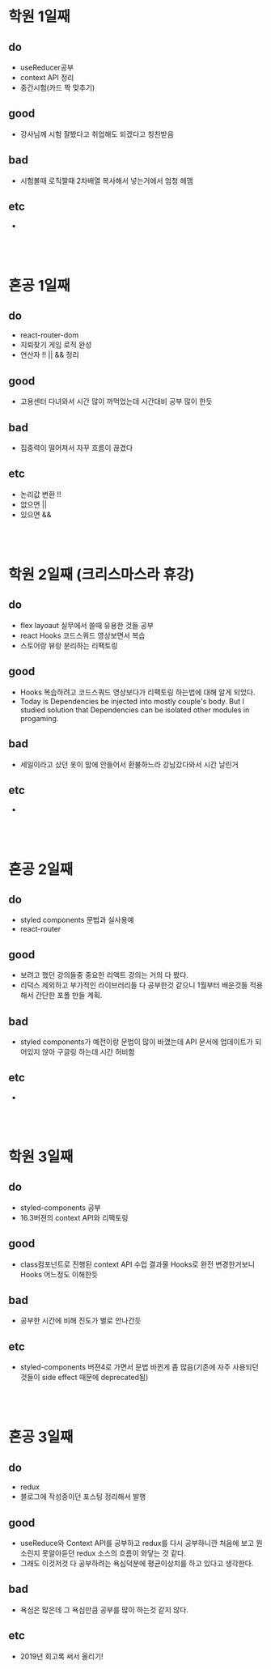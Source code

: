 
# 학원 1일째 
## do
- useReducer공부
- context API 정리
- 중간시험(카드 짝 맞추기)

## good
- 강사님께 시험 잘봤다고 취업해도 되겠다고 칭찬받음

## bad
- 시험볼때 로직짤때 2차배열 복사해서 넣는거에서 엄청 헤맴

## etc
- 

<br /><br />

# 혼공 1일째 
## do
- react-router-dom
- 지뢰찾기 게임 로직 완성
- 연산자 !! || && 정리

## good
- 고용센터 다녀와서 시간 많이 까먹었는데 시간대비 공부 많이 한듯

## bad
- 집중력이 떨어져서 자꾸 흐름이 끊겼다

## etc
- 논리값 변환 !!
- 없으면 ||
- 있으면 &&

<br /><br />

# 학원 2일째 (크리스마스라 휴강)
## do
- flex layoaut 실무에서 쓸때 유용한 것들 공부
- react Hooks 코드스쿼드 영상보면서 복습 
- 스토어랑 뷰랑 분리하는 리팩토링

## good
- Hooks 복습하려고 코드스쿼드 영상보다가 리팩토링 하는법에 대해 알게 되었다.
- Today is Dependencies be injected into mostly couple's body.
But I studied solution that Dependencies can be isolated other modules in progaming.

## bad
- 세일이라고 샀던 옷이 맘에 안들어서 환불하느라 강남갔다와서 시간 날린거

## etc
- 

<br /><br />

# 혼공 2일째 
## do
- styled components 문법과 실사용예
- react-router

## good
- 보려고 했던 강의들중 중요한 리액트 강의는 거의 다 봤다. 
- 리덕스 제외하고 부가적인 라이브러리들 다 공부한것 같으니 1월부터 배운것들 적용해서 간단한 포폴 만들 계획.

## bad
- styled components가 예전이랑 문법이 많이 바꼈는데 API 문서에 업데이트가 되어있지 않아 구글링 하는데 시간 허비함

## etc
- 

<br /><br />

# 학원 3일째 
## do
- styled-components 공부
- 16.3버젼의 context API와 리팩토링

## good
- class컴포넌트로 진행된 context API 수업 결과물 Hooks로 완전 변경한거보니 Hooks 어느정도 이해한듯

## bad
- 공부한 시간에 비해 진도가 별로 안나간듯 

## etc
- styled-components 버젼4로 가면서 문법 바뀐게 좀 많음(기존에 자주 사용되던 것들이 side effect 때문에 deprecated됨)

<br /><br />

# 혼공 3일째 
## do
- redux
- 블로그에 작성중이던 포스팅 정리해서 발행

## good
- useReduce와 Context API를 공부하고 redux를 다시 공부하니깐 처음에 보고 뭔소린지 못알아듣던 redux 소스의 흐름이 와닿는 것 같다.
- 그래도 이것저것 다 공부하려는 욕심덕분에 평균이상치를 하고 있다고 생각한다.

## bad
- 욕심은 많은데 그 욕심만큼 공부를 많이 하는것 같지 않다. 

## etc
- 2019년 회고록 써서 올리기!

<br /><br />
